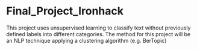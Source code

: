 # Final_Project_Ironhack
This project uses unsupervised learning to classify text without previously defined labels into different categories. The method for this project will be an NLP technique applying a clustering algorithm (e.g. BerTopic) 


